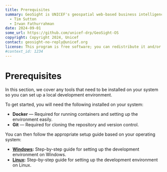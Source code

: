 ```yaml
---
title: Prerequisites
summary: GeoSight is UNICEF's geospatial web-based business intelligence platform.
  - Tim Sutton
  - Irwan Fathurrahman
date: 2024-09-01
some_url: https://github.com/unicef-drp/GeoSight-OS
copyright: Copyright 2024, Unicef
contact: geosight-no-reply@unicef.org
license: This program is free software; you can redistribute it and/or modify it under the terms of the GNU Affero General Public License as published by the Free Software Foundation; either version 3 of the License, or (at your option) any later version.
#context_id: 1234
---
```


# Prerequisites

In this section, we cover any tools that need to be installed on your system so you can set up a local development environment.

To get started, you will need the following installed on your system:

- **Docker** — Required for running containers and setting up the environment easily.
- **Git** — Required for cloning the repository and version control.

You can then follow the appropriate setup guide based on your operating system:

- **[Windows](./os-windows.md):** Step-by-step guide for setting up the development environment on Windows.
- **[Linux](./os-linux.md):** Step-by-step guide for setting up the development environment on Linux.

